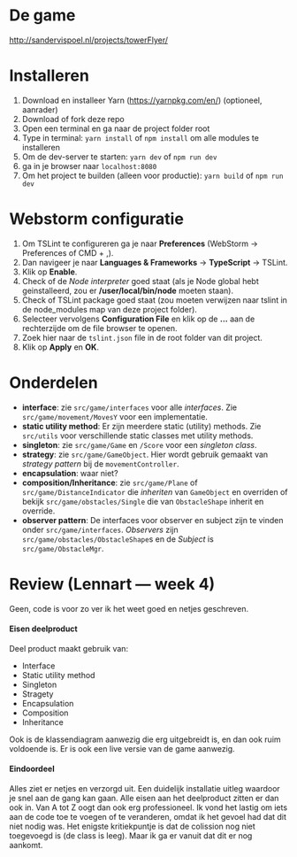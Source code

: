 # De game
http://sandervispoel.nl/projects/towerFlyer/

# Installeren


1. Download en installeer Yarn (https://yarnpkg.com/en/) (optioneel, aanrader)
2. Download of fork deze repo
3. Open een terminal en ga naar de project folder root
4. Type in terminal: `yarn install` of `npm install` om alle modules te installeren
5. Om de dev-server te starten: `yarn dev` of `npm run dev`
6. ga in je browser naar `localhost:8080`
7. Om het project te builden (alleen voor productie): `yarn build` of `npm run dev`

# Webstorm configuratie

1. Om TSLint te configureren ga je naar **Preferences** (WebStorm -> Preferences of CMD + ,).
2. Dan navigeer je naar **Languages & Frameworks** -> **TypeScript** -> TSLint.
3. Klik op **Enable**.
4. Check of de *Node interpreter* goed staat (als je Node global hebt geinstalleerd, zou er **/user/local/bin/node** moeten staan).
5. Check of TSLint package goed staat (zou moeten verwijzen naar tslint in de node_modules map van deze project folder).
6. Selecteer vervolgens **Configuration File** en klik op de **...** aan de rechterzijde om de file browser te openen.
7. Zoek hier naar de `tslint.json` file in de root folder van dit project.
8. Klik op **Apply** en **OK**.

# Onderdelen
* **interface**: zie `src/game/interfaces` voor alle *interfaces*. Zie `src/game/movement/MovesY` voor een implementatie.
* **static utility method**: Er zijn meerdere static (utility) methods. Zie `src/utils` voor verschillende static classes met utility methods.
* **singleton**: zie `src/game/Game` en `/Score` voor een *singleton class*.
* **strategy**: zie `src/game/GameObject`. Hier wordt gebruik gemaakt van *strategy pattern* bij de `movementController`.
* **encapsulation**: waar niet?
* **composition/Inheritance**: zie `src/game/Plane` of `src/game/DistanceIndicator` die *inheriten* van `GameObject` en overriden of bekijk `src/game/obstacles/Single` die van `ObstacleShape` inherit en override.
* **observer pattern**: De interfaces voor observer en subject zijn te vinden onder `src/game/interfaces`. *Observers* zijn `src/game/obstacles/ObstacleShape`s en de *Subject* is `src/game/ObstacleMgr`.

# Review (Lennart — week 4)
Geen, code is voor zo ver ik het weet goed en netjes geschreven.

<h4>Eisen deelproduct</h4>
Deel product maakt gebruik van:

- Interface 
- Static utility method
- Singleton
- Stragety
- Encapsulation
- Composition
- Inheritance

Ook is de klassendiagram aanwezig die erg uitgebreidt is, en dan ook ruim voldoende is.
Er is ook een live versie van de game aanwezig.

<h4>Eindoordeel</h4>
Alles ziet er netjes en verzorgd uit. Een duidelijk installatie uitleg waardoor je snel aan de gang kan gaan. Alle eisen aan het deelproduct
zitten er dan ook in. Van A tot Z oogt dan ook erg professioneel. Ik vond het lastig om iets aan de code toe te voegen of te veranderen, omdat 
ik het gevoel had dat dit niet nodig was. Het enigste kritiekpuntje is dat de colission nog niet toegevoegd is (de class is leeg). Maar ik ga er vanuit dat dit er 
nog aankomt.

